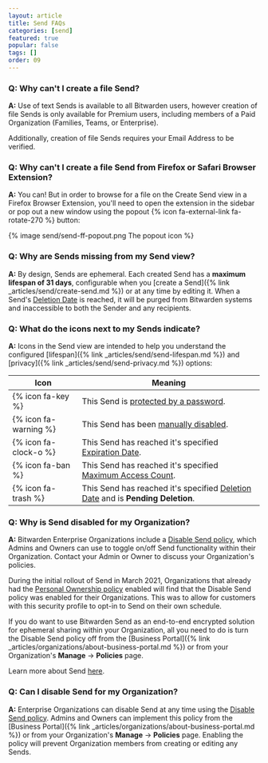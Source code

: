 ```yaml
---
layout: article
title: Send FAQs
categories: [send]
featured: true
popular: false
tags: []
order: 09
---
```


### Q: Why can't I create a file Send?

**A:** Use of text Sends is available to all Bitwarden users, however creation of file Sends is only available for Premium users, including members of a Paid Organization (Families, Teams, or Enterprise).

Additionally, creation of file Sends requires your Email Address to be verified.

### Q: Why can't I create a file Send from Firefox or Safari Browser Extension?

**A:** You can! But in order to browse for a file on the Create Send view in a Firefox Browser Extension, you'll need to open the extension in the sidebar or pop out a new window using the popout {% icon fa-external-link fa-rotate-270 %} button:

{% image send/send-ff-popout.png The popout icon %}

### Q: Why are Sends missing from my Send view?

**A:** By design, Sends are ephemeral. Each created Send has a **maximum lifespan of 31 days**, configurable when you [create a Send]({% link _articles/send/create-send.md %}) or at any time by editing it. When a Send's [Deletion Date]({{site.baseurl}}/article/send-lifespan/#deletion-date) is reached, it will be purged from Bitwarden systems and inaccessible to both the Sender and any recipients.

### Q: What do the icons next to my Sends indicate?

**A:** Icons in the Send view are intended to help you understand the configured [lifespan]({% link _articles/send/send-lifespan.md %}) and [privacy]({% link _articles/send/send-privacy.md %}) options:

|Icon|Meaning|
|----|-------|
|{% icon fa-key %}|This Send is [protected by a password]({{site.baseurl}}/article/send-privacy/#send-passwords).|
|{% icon fa-warning %}|This Send has been [manually disabled]({{site.baseurl}}/article/send-lifespan/#manually-disable-or-delete).|
|{% icon fa-clock-o %}|This Send has reached it's specified [Expiration Date]({{site.baseurl}}/article/send-lifespan/#expiration-date).|
|{% icon fa-ban %}|This Send has reached it's specified [Maximum Access Count]({{site.baseurl}}/article/send-lifespan/#maximum-access-count).|
|{% icon fa-trash %}|This Send has reached it's specified [Deletion Date]({{site.baseurl}}/article/send-lifespan/#deletion-date) and is **Pending Deletion**.|

### Q: Why is Send disabled for my Organization?

**A:** Bitwarden Enterprise Organizations include a [Disable Send policy]({{site.baseurl}}/article/policies/#disable-send), which Admins and Owners can use to toggle on/off Send functionality within their Organization. Contact your Admin or Owner to discuss your Organization's policies.

During the initial rollout of Send in March 2021, Organizations that already had the [Personal Ownership policy]({{site.baseurl}}/article/policies/#personal-ownership) enabled will find that the Disable Send policy was enabled for their Organizations. This was to allow for customers with this security profile to opt-in to Send on their own schedule.

If you do want to use Bitwarden Send as an end-to-end encrypted solution for ephemeral sharing within your Organization, all you need to do is turn the Disable Send policy off from the [Business Portal]({% link _articles/organizations/about-business-portal.md %}) or from your Organization's **Manage** &rarr; **Policies** page.

Learn more about Send [here](https://bitwarden.com/products/send).

### Q: Can I disable Send for my Organization?

**A:** Enterprise Organizations can disable Send at any time using the [Disable Send policy]({{site.baseurl}}/article/policies/#disable-send). Admins and Owners can implement this policy from the [Business Portal]({% link _articles/organizations/about-business-portal.md %}) or from your Organization's **Manage** &rarr; **Policies** page. Enabling the policy will prevent Organization members from creating or editing any Sends.
